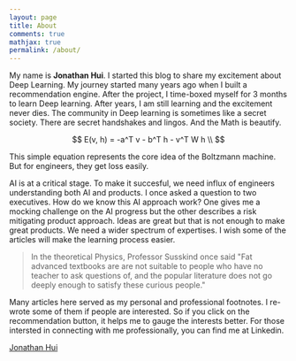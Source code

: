 ```yaml
---
layout: page
title: About
comments: true
mathjax: true
permalink: /about/
---
```


My name is **Jonathan Hui**. I started this blog to share my excitement about Deep Learning. My journey started many years ago when I built a recommendation engine. After the project, I time-boxed myself for 3 months to learn Deep learning. After years, I am still learning and the excitement never dies. The community in Deep learning is sometimes like a secret society. There are secret handshakes and lingos. And the Math is beautify.

$$
E(v, h) = -a^T v - b^T h - v^T W h \\ 
$$

This simple equation represents the core idea of the Boltzmann machine. But for engineers, they get loss easily. 

AI is at a critical stage. To make it succesful, we need influx of engineers understanding both AI and products. I once asked a question to two executives. How do we know this AI approach work? One gives me a mocking challenge on the AI progress but the other describes a risk mitigating product approach. Ideas are great but that is not enough to make great products. We need a wider spectrum of expertises. I wish some of the articles will make the learning process easier.

> In the theoretical Physics, Professor Susskind once said "Fat advanced textbooks are are not suitable to people who have no teacher to ask questions of, and the popular literature does not go deeply enough to satisfy these curious people." 

Many articles here served as my personal and professional footnotes. I re-wrote some of them if people are interested. So if you click on the recommendation button, it helps me to gauge the interests better. For those intersted in connecting with me professionally, you can find me at Linkedin. 

<script type="text/javascript" src="https://platform.linkedin.com/badges/js/profile.js" async defer></script>

<div class="LI-profile-badge"  data-version="v1" data-size="medium" data-locale="en_US" data-type="horizontal" data-theme="dark" data-vanity="thejonathanhui"><a class="LI-simple-link" href='https://www.linkedin.com/in/thejonathanhui?trk=profile-badge'>Jonathan Hui</a></div>

